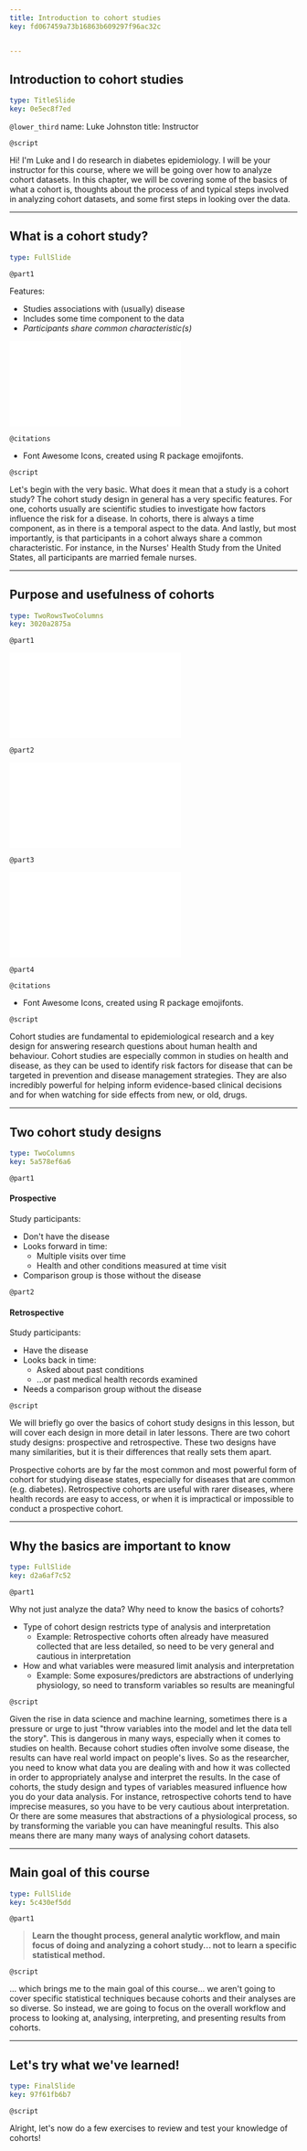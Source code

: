 ```yaml
---
title: Introduction to cohort studies
key: fd067459a73b16863b609297f96ac32c


---
```

## Introduction to cohort studies

```yaml
type: TitleSlide
key: 0e5ec8f7ed
```

`@lower_third`
name: Luke Johnston
title: Instructor

`@script`

Hi! I'm Luke and I do research in diabetes epidemiology. I will be your
instructor for this course, where we will be going over how to analyze cohort 
datasets. In this chapter, we will be covering some of the basics of what a
cohort is, thoughts about the process of and typical steps involved in analyzing
cohort datasets, and some first steps in looking over the data.

---
## What is a cohort study?

```yaml
type: FullSlide
```

`@part1`

Features:

- Studies associations with (usually) disease
- Includes some time component to the data
- *Participants share common characteristic(s)*

![Example cohort recruitment and sample](datasets/plots-cohort-sample.pdf)

`@citations`

- Font Awesome Icons, created using R package emojifonts.

`@script`

Let's begin with the very basic. What does it mean that a study is a cohort
study? The cohort study design in general has a very specific features. For one,
cohorts usually are scientific studies to investigate how factors influence the 
risk for a disease. In cohorts, there is always a time component, as in there is
a temporal aspect to the data. And lastly, but most importantly, is that participants
in a cohort always share a common characteristic. For instance, in the Nurses'
Health Study from the United States, all participants are married female nurses.

---
## Purpose and usefulness of cohorts

```yaml
type: TwoRowsTwoColumns
key: 3020a2875a
```

`@part1`

![Risk factors and health management](datasets/plot-purpose-risk-factors.pdf)

`@part2`

![Informing diagnosis decisions](datasets/plot-purpose-diagnosis.pdf)

`@part3`

![Tracking side effects and safety from drugs](datasets/plot-purpose-side-effects.pdf)

`@part4`

`@citations`

- Font Awesome Icons, created using R package emojifonts.

`@script`

Cohort studies are fundamental to epidemiological research and a key design for
answering research questions about human health and behaviour. Cohort studies
are especially common in studies on health and disease, as they can be used to
identify risk factors for disease that can be targeted in prevention and disease
management strategies. They are also incredibly powerful for helping inform
evidence-based clinical decisions and for when watching for side effects from
new, or old, drugs.

---
## Two cohort study designs

```yaml
type: TwoColumns
key: 5a578ef6a6
```

`@part1`

#### Prospective

Study participants:

- Don't have the disease
- Looks forward in time:
    - Multiple visits over time
    - Health and other conditions measured at time visit
- Comparison group is those without the disease

`@part2`

#### Retrospective

Study participants:

- Have the disease
- Looks back in time:
    - Asked about past conditions
    - ...or past medical health records examined
- Needs a comparison group without the disease

`@script`

We will briefly go over the basics of cohort study designs in this lesson, but
will cover each design in more detail in later lessons. There are two cohort
study designs: prospective and retrospective. These two designs have many
similarities, but it is their differences that really sets them apart.

Prospective cohorts are by far the most common and most powerful form of cohort
for studying disease states, especially for diseases that are common (e.g.
diabetes). Retrospective cohorts are useful with rarer diseases, where health
records are easy to access, or when it is impractical or impossible to conduct a
prospective cohort.

---
## Why the basics are important to know

```yaml
type: FullSlide
key: d2a6af7c52
```

`@part1`

Why not just analyze the data? Why need to know the basics of cohorts?

- Type of cohort design restricts type of analysis and interpretation
    - Example: Retrospective cohorts often already have measured collected that
    are less detailed, so need to be very general and cautious in interpretation
- How and what variables were measured limit analysis and interpretation
    - Example: Some exposures/predictors are abstractions of underlying
    physiology, so need to transform variables so results are meaningful

`@script`

Given the rise in data science and machine learning, sometimes there is a pressure
or urge to just "throw variables into the model and let the data tell the story".
This is dangerous in many ways, especially when it comes to studies on health.
Because cohort studies often involve some disease, the results can have real world
impact on people's lives. So as the researcher, you need to know what data you are
dealing with and how it was collected in order to appropriately analyse and 
interpret the results. In the case of cohorts, the study design and types of 
variables measured influence how you do your data analysis. For instance, 
retrospective cohorts tend to have imprecise measures, so you have to be very
cautious about interpretation. Or there are some measures that abstractions of a
physiological process, so by transforming the variable you can have meaningful
results. This also means there are many many ways of analysing cohort datasets.

---
## Main goal of this course

```yaml
type: FullSlide
key: 5c430ef5dd
```

`@part1`

> **Learn the thought process, general analytic workflow, and main focus of doing and analyzing a cohort study... not to learn a specific statistical method.**

`@script`

... which brings me to the main goal of this course... we aren't going to cover
specific statistical techniques because cohorts and their analyses are so diverse.
So instead, we are going to focus on the overall workflow and process to looking
at, analysing, interpreting, and presenting results from cohorts.

---
## Let's try what we've learned!

```yaml
type: FinalSlide
key: 97f61fb6b7
```

`@script`

Alright, let's now do a few exercises to review and test your knowledge of
cohorts!
